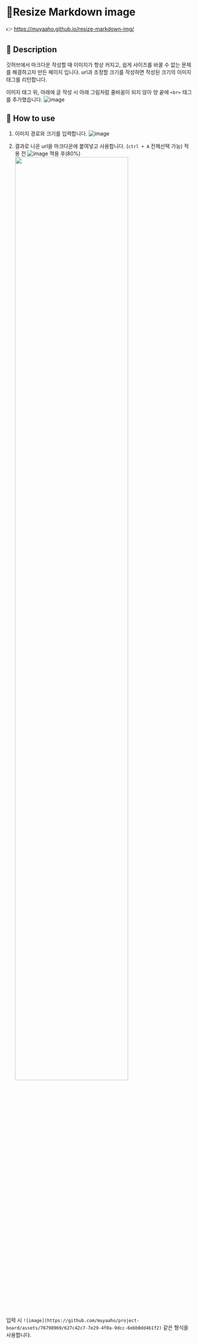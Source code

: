 # 📏Resize Markdown image


👉 https://muyaaho.github.io/resize-markdown-img/ 

## 📖 Description
깃허브에서 마크다운 작성할 때 이미지가 항상 커지고, 쉽게 사이즈를 바꿀 수 없는 문제를 해결하고자 만든 페이지 입니다.
url과 조정할 크기를 작성하면 작성된 크기의 이미지 태그를 리턴합니다.

이미지 태그 위, 아래에 글 작성 시 아래 그림처럼 줄바꿈이 되지 않아 양 끝에 `<br>` 태그를 추가했습니다.
![image](https://github.com/muyaaho/resize-markdown-img/assets/76798969/952fe589-155b-400f-ba95-81c3bec39d48)


## 🐥 How to use


1. 이미지 경로와 크기를 입력합니다.
   ![image](https://github.com/muyaaho/resize-markdown-img/assets/76798969/5a7dbce7-66b8-43ad-b3bb-56554a009798)
   
2. 결과로 나온 url을 마크다운에 붙여넣고 사용합니다. (`ctrl + A` 전체선택 가능)
   적용 전
   ![image](https://github.com/muyaaho/resize-markdown-img/assets/76798969/6f92fdf6-bb1b-4832-acae-5163b9ad8534)
   젹용 후(80%) <br>
   <img src=https://github.com/muyaaho/resize-markdown-img/assets/76798969/6f92fdf6-bb1b-4832-acae-5163b9ad8534 width="80%" height="80%"/>

입력 시 `![image](https://github.com/muyaaho/project-board/assets/76798969/627c42c7-7e29-4f0a-9dcc-6ebb0dd4b1f2)` 같은 형식을 사용합니다.
